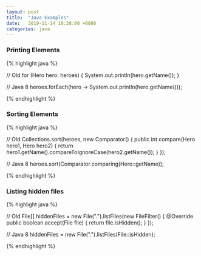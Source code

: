 ```yaml
---
layout: post
title:  "Java Examples"
date:   2019-11-14 10:28:00 +0800
categories: java
---
```


### Printing Elements

{% highlight java %}

// Old
for (Hero hero: heroes) {
    System.out.println(hero.getName());
}

// Java 8
heroes.forEach(hero -> System.out.println(hero.getName()));

{% endhighlight %}

### Sorting Elements

{% highlight java %}

// Old
Collections.sort(heroes, new Comparator<Hero>() {
   public int compare(Hero hero1, Hero hero2) {
       return hero1.getName().compareToIgnoreCase(hero2.getName());
   }
});

// Java 8
heroes.sort(Comparator.comparing(Hero::getName));

{% endhighlight %}

### Listing hidden files

{% highlight java %}

// Old
File[] hiddenFiles = new File(".").listFiles(new FileFilter() {
    @Override
    public boolean accept(File file) {
        return file.isHidden();
    }
});

// Java 8
hiddenFiles = new File(".").listFiles(File::isHidden);

{% endhighlight %}